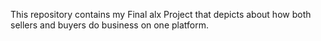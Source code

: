 This repository contains my Final alx Project that depicts about how both sellers and buyers do business on one platform.
